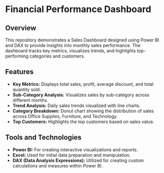 # Financial Performance Dashboard

## Overview
This repository demonstrates a Sales Dashboard designed using Power BI and DAX to provide insights into monthly sales performance. The dashboard tracks key metrics, visualizes trends, and highlights top-performing categories and customers.

## Features
- **Key Metrics:** Displays total sales, profit, average discount, and total quantity sold.
- **Sub-Category Analysis:** Visualizes sales by sub-category across different months.
- **Trend Analysis:** Daily sales trends visualized with line charts.
- **Category Breakdown:** Donut chart showing the distribution of sales across Office Supplies, Furniture, and Technology.
- **Top Customers:** Highlights the top customers based on sales value.

## Tools and Technologies
- **Power BI:** For creating interactive visualizations and reports.
- **Excel:** Used for initial data preparation and manipulation.
- **DAX (Data Analysis Expressions):** Utilized for creating custom calculations and measures within Power BI.

